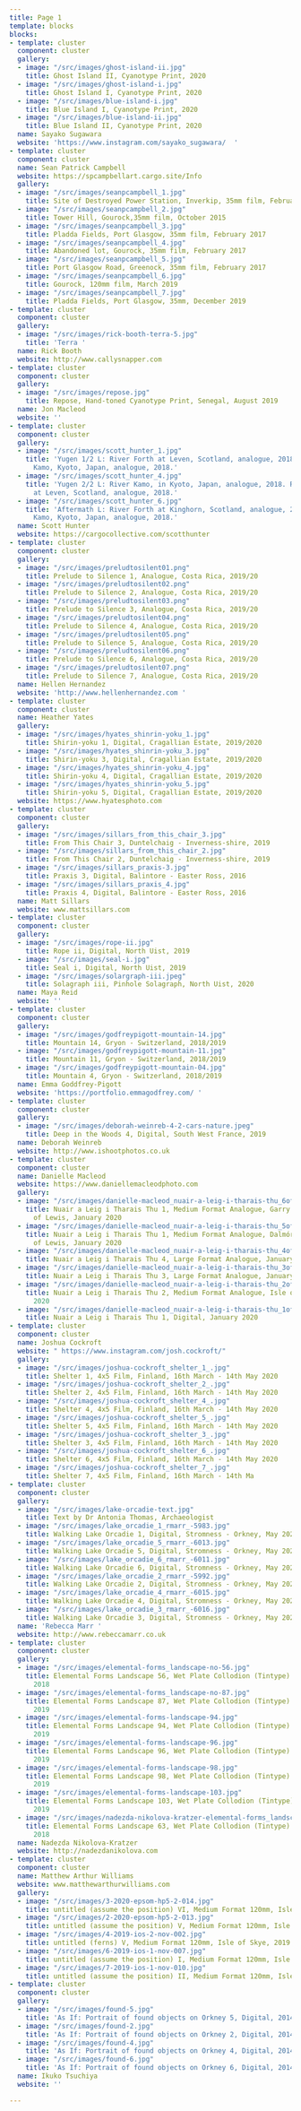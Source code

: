 ```yaml
---
title: Page 1
template: blocks
blocks:
- template: cluster
  component: cluster
  gallery:
  - image: "/src/images/ghost-island-ii.jpg"
    title: Ghost Island II, Cyanotype Print, 2020
  - image: "/src/images/ghost-island-i.jpg"
    title: Ghost Island I, Cyanotype Print, 2020
  - image: "/src/images/blue-island-i.jpg"
    title: Blue Island I, Cyanotype Print, 2020
  - image: "/src/images/blue-island-ii.jpg"
    title: Blue Island II, Cyanotype Print, 2020
  name: Sayako Sugawara
  website: 'https://www.instagram.com/sayako_sugawara/  '
- template: cluster
  component: cluster
  name: Sean Patrick Campbell
  website: https://spcampbellart.cargo.site/Info
  gallery:
  - image: "/src/images/seanpcampbell_1.jpg"
    title: Site of Destroyed Power Station, Inverkip, 35mm film, February 2017
  - image: "/src/images/seanpcampbell_2.jpg"
    title: Tower Hill, Gourock,35mm film, October 2015
  - image: "/src/images/seanpcampbell_3.jpg"
    title: Pladda Fields, Port Glasgow, 35mm film, February 2017
  - image: "/src/images/seanpcampbell_4.jpg"
    title: Abandoned lot, Gourock, 35mm film, February 2017
  - image: "/src/images/seanpcampbell_5.jpg"
    title: Port Glasgow Road, Greenock, 35mm film, February 2017
  - image: "/src/images/seanpcampbell_6.jpg"
    title: Gourock, 120mm film, March 2019
  - image: "/src/images/seanpcampbell_7.jpg"
    title: Pladda Fields, Port Glasgow, 35mm, December 2019
- template: cluster
  component: cluster
  gallery:
  - image: "/src/images/rick-booth-terra-5.jpg"
    title: 'Terra '
  name: Rick Booth
  website: http://www.callysnapper.com
- template: cluster
  component: cluster
  gallery:
  - image: "/src/images/repose.jpg"
    title: Repose, Hand-toned Cyanotype Print, Senegal, August 2019
  name: Jon Macleod
  website: ''
- template: cluster
  component: cluster
  gallery:
  - image: "/src/images/scott_hunter_1.jpg"
    title: 'Yugen 1/2 L: River Forth at Leven, Scotland, analogue, 2018. R: River
      Kamo, Kyoto, Japan, analogue, 2018.'
  - image: "/src/images/scott_hunter_4.jpg"
    title: 'Yugen 2/2 L: River Kamo, in Kyoto, Japan, analogue, 2018. R: River Forth
      at Leven, Scotland, analogue, 2018.'
  - image: "/src/images/scott_hunter_6.jpg"
    title: 'Aftermath L: River Forth at Kinghorn, Scotland, analogue, 2017. R: River
      Kamo, Kyoto, Japan, analogue, 2018.'
  name: Scott Hunter
  website: https://cargocollective.com/scotthunter
- template: cluster
  component: cluster
  gallery:
  - image: "/src/images/preludtosilent01.png"
    title: Prelude to Silence 1, Analogue, Costa Rica, 2019/20
  - image: "/src/images/preludtosilent02.png"
    title: Prelude to Silence 2, Analogue, Costa Rica, 2019/20
  - image: "/src/images/preludtosilent03.png"
    title: Prelude to Silence 3, Analogue, Costa Rica, 2019/20
  - image: "/src/images/preludtosilent04.png"
    title: Prelude to Silence 4, Analogue, Costa Rica, 2019/20
  - image: "/src/images/preludtosilent05.png"
    title: Prelude to Silence 5, Analogue, Costa Rica, 2019/20
  - image: "/src/images/preludtosilent06.png"
    title: Prelude to Silence 6, Analogue, Costa Rica, 2019/20
  - image: "/src/images/preludtosilent07.png"
    title: Prelude to Silence 7, Analogue, Costa Rica, 2019/20
  name: Hellen Hernandez
  website: 'http://www.hellenhernandez.com '
- template: cluster
  component: cluster
  name: Heather Yates
  gallery:
  - image: "/src/images/hyates_shinrin-yoku_1.jpg"
    title: Shirin-yoku 1, Digital, Cragallian Estate, 2019/2020
  - image: "/src/images/hyates_shinrin-yoku_3.jpg"
    title: Shirin-yoku 3, Digital, Cragallian Estate, 2019/2020
  - image: "/src/images/hyates_shinrin-yoku_4.jpg"
    title: Shirin-yoku 4, Digital, Cragallian Estate, 2019/2020
  - image: "/src/images/hyates_shinrin-yoku_5.jpg"
    title: Shirin-yoku 5, Digital, Cragallian Estate, 2019/2020
  website: https://www.hyatesphoto.com
- template: cluster
  component: cluster
  gallery:
  - image: "/src/images/sillars_from_this_chair_3.jpg"
    title: From This Chair 3, Duntelchaig - Inverness-shire, 2019
  - image: "/src/images/sillars_from_this_chair_2.jpg"
    title: From This Chair 2, Duntelchaig - Inverness-shire, 2019
  - image: "/src/images/sillars_praxis-3.jpg"
    title: Praxis 3, Digital, Balintore - Easter Ross, 2016
  - image: "/src/images/sillars_praxis_4.jpg"
    title: Praxis 4, Digital, Balintore - Easter Ross, 2016
  name: Matt Sillars
  website: www.mattsillars.com
- template: cluster
  component: cluster
  gallery:
  - image: "/src/images/rope-ii.jpg"
    title: Rope ii, Digital, North Uist, 2019
  - image: "/src/images/seal-i.jpg"
    title: Seal i, Digital, North Uist, 2019
  - image: "/src/images/solargraph-iii.jpeg"
    title: Solagraph iii, Pinhole Solagraph, North Uist, 2020
  name: Maya Reid
  website: ''
- template: cluster
  component: cluster
  gallery:
  - image: "/src/images/godfreypigott-mountain-14.jpg"
    title: Mountain 14, Gryon - Switzerland, 2018/2019
  - image: "/src/images/godfreypigott-mountain-11.jpg"
    title: Mountain 11, Gryon - Switzerland, 2018/2019
  - image: "/src/images/godfreypigott-mountain-04.jpg"
    title: Mountain 4, Gryon - Switzerland, 2018/2019
  name: Emma Goddfrey-Pigott
  website: 'https://portfolio.emmagodfrey.com/ '
- template: cluster
  component: cluster
  gallery:
  - image: "/src/images/deborah-weinreb-4-2-cars-nature.jpeg"
    title: Deep in the Woods 4, Digital, South West France, 2019
  name: Deborah Weinreb
  website: http://www.ishootphotos.co.uk
- template: cluster
  component: cluster
  name: Danielle Macleod
  website: https://www.daniellemacleodphoto.com
  gallery:
  - image: "/src/images/danielle-macleod_nuair-a-leig-i-tharais-thu_6of6.jpg"
    title: Nuair a Leig i Tharais Thu 1, Medium Format Analogue, Garry Beach - Isle
      of Lewis, January 2020
  - image: "/src/images/danielle-macleod_nuair-a-leig-i-tharais-thu_5of6.jpg"
    title: Nuair a Leig i Tharais Thu 1, Medium Format Analogue, Dalmór Beach - Isle
      of Lewis, January 2020
  - image: "/src/images/danielle-macleod_nuair-a-leig-i-tharais-thu_4of6.jpg"
    title: Nuair a Leig i Tharais Thu 4, Large Format Analogue, January 2020
  - image: "/src/images/danielle-macleod_nuair-a-leig-i-tharais-thu_3of6.jpg"
    title: Nuair a Leig i Tharais Thu 3, Large Format Analogue, January 2020
  - image: "/src/images/danielle-macleod_nuair-a-leig-i-tharais-thu_2of6.jpg"
    title: Nuair a Leig i Tharais Thu 2, Medium Format Analogue, Isle of Harris, January
      2020
  - image: "/src/images/danielle-macleod_nuair-a-leig-i-tharais-thu_1of6.jpg"
    title: Nuair a Leig i Tharais Thu 1, Digital, January 2020
- template: cluster
  component: cluster
  name: Joshua Cockroft
  website: " https://www.instagram.com/josh.cockroft/"
  gallery:
  - image: "/src/images/joshua-cockroft_shelter_1_.jpg"
    title: Shelter 1, 4x5 Film, Finland, 16th March - 14th May 2020
  - image: "/src/images/joshua-cockroft_shelter_2_.jpg"
    title: Shelter 2, 4x5 Film, Finland, 16th March - 14th May 2020
  - image: "/src/images/joshua-cockroft_shelter_4_.jpg"
    title: Shelter 4, 4x5 Film, Finland, 16th March - 14th May 2020
  - image: "/src/images/joshua-cockroft_shelter_5_.jpg"
    title: Shelter 5, 4x5 Film, Finland, 16th March - 14th May 2020
  - image: "/src/images/joshua-cockroft_shelter_3_.jpg"
    title: Shelter 3, 4x5 Film, Finland, 16th March - 14th May 2020
  - image: "/src/images/joshua-cockroft_shelter_6_.jpg"
    title: Shelter 6, 4x5 Film, Finland, 16th March - 14th May 2020
  - image: "/src/images/joshua-cockroft_shelter_7_.jpg"
    title: Shelter 7, 4x5 Film, Finland, 16th March - 14th Ma
- template: cluster
  component: cluster
  gallery:
  - image: "/src/images/lake-orcadie-text.jpg"
    title: Text by Dr Antonia Thomas, Archaeologist
  - image: "/src/images/lake_orcadie_1_rmarr_-5983.jpg"
    title: Walking Lake Orcadie 1, Digital, Stromness - Orkney, May 2020
  - image: "/src/images/lake_orcadie_5_rmarr_-6013.jpg"
    title: Walking Lake Orcadie 5, Digital, Stromness - Orkney, May 2020
  - image: "/src/images/lake_orcadie_6_rmarr_-6011.jpg"
    title: Walking Lake Orcadie 6, Digital, Stromness - Orkney, May 2020
  - image: "/src/images/lake_orcadie_2_rmarr_-5992.jpg"
    title: Walking Lake Orcadie 2, Digital, Stromness - Orkney, May 2020
  - image: "/src/images/lake_orcadie_4_rmarr_-6015.jpg"
    title: Walking Lake Orcadie 4, Digital, Stromness - Orkney, May 2020
  - image: "/src/images/lake_orcadie_3_rmarr_-6016.jpg"
    title: Walking Lake Orcadie 3, Digital, Stromness - Orkney, May 2020
  name: 'Rebecca Marr '
  website: http://www.rebeccamarr.co.uk
- template: cluster
  component: cluster
  gallery:
  - image: "/src/images/elemental-forms_landscape-no-56.jpg"
    title: Elemental Forms Landscape 56, Wet Plate Collodion (Tintype) Photogram,
      2018
  - image: "/src/images/elemental-forms_landscape-no-87.jpg"
    title: Elemental Forms Landscape 87, Wet Plate Collodion (Tintype) Photogram,
      2019
  - image: "/src/images/elemental-forms-landscape-94.jpg"
    title: Elemental Forms Landscape 94, Wet Plate Collodion (Tintype) Photogram,
      2019
  - image: "/src/images/elemental-forms-landscape-96.jpg"
    title: Elemental Forms Landscape 96, Wet Plate Collodion (Tintype) Photogram,
      2019
  - image: "/src/images/elemental-forms-landscape-98.jpg"
    title: Elemental Forms Landscape 98, Wet Plate Collodion (Tintype) Photogram,
      2019
  - image: "/src/images/elemental-forms-landscape-103.jpg"
    title: Elemental Forms Landscape 103, Wet Plate Collodion (Tintype) Photogram,
      2019
  - image: "/src/images/nadezda-nikolova-kratzer-elemental-forms_landscape-63.jpg"
    title: Elemental Forms Landscape 63, Wet Plate Collodion (Tintype) Photogram,
      2018
  name: Nadezda Nikolova-Kratzer
  website: http://nadezdanikolova.com
- template: cluster
  component: cluster
  name: Matthew Arthur Williams
  website: www.matthewarthurwilliams.com
  gallery:
  - image: "/src/images/3-2020-epsom-hp5-2-014.jpg"
    title: untitled (assume the position) VI, Medium Format 120mm, Isle of Eigg, 2019
  - image: "/src/images/2-2020-epsom-hp5-2-013.jpg"
    title: untitled (assume the position) V, Medium Format 120mm, Isle of Eigg, 2019
  - image: "/src/images/4-2019-ios-2-nov-002.jpg"
    title: untitled (ferns) V, Medium Format 120mm, Isle of Skye, 2019
  - image: "/src/images/6-2019-ios-1-nov-007.jpg"
    title: untitled (assume the position) I, Medium Format 120mm, Isle of Eigg, 2020
  - image: "/src/images/7-2019-ios-1-nov-010.jpg"
    title: untitled (assume the position) II, Medium Format 120mm, Isle of Eigg, 2020
- template: cluster
  component: cluster
  gallery:
  - image: "/src/images/found-5.jpg"
    title: 'As If: Portrait of found objects on Orkney 5, Digital, 2014'
  - image: "/src/images/found-2.jpg"
    title: 'As If: Portrait of found objects on Orkney 2, Digital, 2014'
  - image: "/src/images/found-4.jpg"
    title: 'As If: Portrait of found objects on Orkney 4, Digital, 2014'
  - image: "/src/images/found-6.jpg"
    title: 'As If: Portrait of found objects on Orkney 6, Digital, 2014'
  name: Ikuko Tsuchiya
  website: ''

---
```

